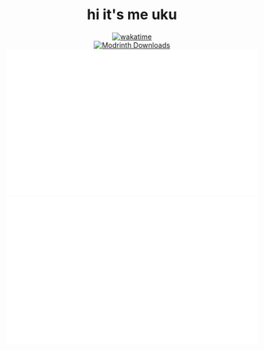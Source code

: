 <!-- \
[website](https://uku3lig.github.io) -->
<!---
uku3lig/uku3lig is a ✨ special ✨ repository because its `README.md` (this file) appears on your GitHub profile.
You can click the Preview link to take a look at your changes.
--->

<h1 align="center">hi it's me uku</h1>

<p align="center">
  <a href="https://wakatime.com/@8c040ab4-dd86-485b-ac52-d0ca1971b711">
    <img src="https://wakatime.com/badge/user/8c040ab4-dd86-485b-ac52-d0ca1971b711.svg?style=for-the-badge&logo=appveyor" alt="wakatime" />
  </a>
  <br>
  <a href="https://modrinth.com/user/HiuxcjYJ">
    <img alt="Modrinth Downloads" src="https://img.shields.io/endpoint?style=for-the-badge&url=https%3A%2F%2Fapi.uku3lig.net%2Fdownloads%2Fuku%2Fshields">
  </a>
  <br>
  <a href="https://github.com/jstrieb/github-stats">
    <img src="https://raw.githubusercontent.com/uku3lig/stats/master/generated/overview.svg#gh-dark-mode-only" alt="stats" />
  </a>
  <a href="https://github.com/jstrieb/github-stats">
    <img src="https://raw.githubusercontent.com/uku3lig/stats/master/generated/languages.svg#gh-dark-mode-only" alt="stats" />
  </a>
</p>
